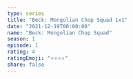 ```yaml
--- 
type: series 
title: "Beck: Mongolian Chop Squad 1x1" 
date: "2021-12-19T00:00:00" 
name: "Beck: Mongolian Chop Squad" 
season: 1 
episode: 1 
rating: 4 
ratingEmoji: "⭐️⭐️⭐️⭐️" 
share: false 
---
```

